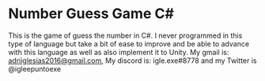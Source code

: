 # Number Guess Game C#
This is the game of guess the number in C#. I never programmed in this type of language but take a bit of ease to improve and be able to advance with this language as well as also implement it to Unity. My gmail is: adriiglesias2016@gmail.com, My discord is: igle.exe#8778 and my Twitter is @igleepuntoexe
